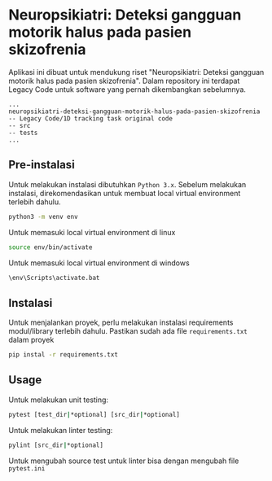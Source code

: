 # Neuropsikiatri: Deteksi gangguan motorik halus pada pasien skizofrenia

Aplikasi ini dibuat untuk mendukung riset "Neuropsikiatri: Deteksi gangguan motorik halus pada pasien skizofrenia". Dalam repository ini terdapat Legacy Code untuk software yang pernah dikembangkan sebelumnya.

```
...
neuropsikiatri-deteksi-gangguan-motorik-halus-pada-pasien-skizofrenia  
-- Legacy Code/1D tracking task original code
-- src
-- tests
...
```

## Pre-instalasi

Untuk melakukan instalasi dibutuhkan ``Python 3.x``. Sebelum melakukan instalasi, direkomendasikan untuk membuat local virtual environment terlebih dahulu.

```bash
python3 -m venv env
```
Untuk memasuki local virtual environment di linux

```bash
source env/bin/activate
```

Untuk memasuki local virtual environment di windows

```bash
\env\Scripts\activate.bat
```

## Instalasi

Untuk menjalankan proyek, perlu melakukan instalasi requirements modul/library terlebih dahulu. Pastikan sudah ada file ``requirements.txt`` dalam proyek

```bash
pip instal -r requirements.txt
```

## Usage

Untuk melakukan unit testing:

```bash
pytest [test_dir|*optional] [src_dir|*optional]
```
Untuk melakukan linter testing:

```bash
pylint [src_dir|*optional]
```
Untuk mengubah source test untuk linter bisa dengan mengubah file ``pytest.ini``
